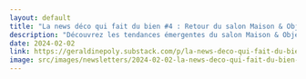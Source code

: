 ```yaml
---
layout: default
title: "La news déco qui fait du bien #4 : Retour du salon Maison & Objet, les pistes à retenir !"
description: "Découvrez les tendances émergentes du salon Maison & Objet à Paris avec moi. Du recyclage innovant, explosion de couleurs joyeuses et focus sur le bien-être dans l'aménagement intérieur. Explorez des créations durables comme des casques de vélo ou en coquilles d'huîtres et des cloisons issues de matériaux recyclés. Laissez-vous inspirer par des designs audacieux et colorés chez Tapichéri et &Klevering, reflétant une énergie positive. "
date: 2024-02-02
link: https://geraldinepoly.substack.com/p/la-news-deco-qui-fait-du-bien-4-retour
image: src/images/newsletters/2024-02-02-la-news-deco-qui-fait-du-bien-4-retour-du-salon-maison-objet-les-pistes-retenir-.jpg
---
```

